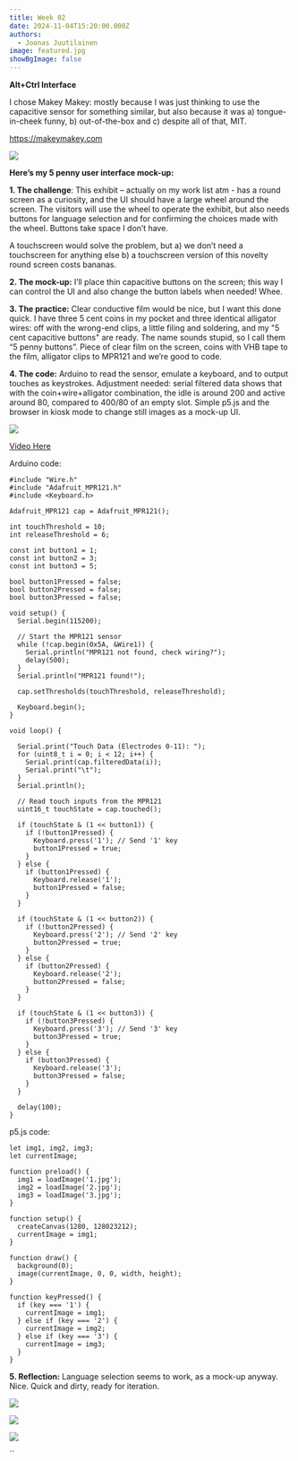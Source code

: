 ```yaml
---
title: Week 02
date: 2024-11-04T15:20:00.000Z
authors:
  - Joonas Juutilainen
image: featured.jpg
showBgImage: false
---
```

**Alt+Ctrl Interface**

I chose Makey Makey: mostly because I was just thinking to use the capacitive sensor for something similar, but also because it was a) tongue-in-cheek funny, b) out-of-the-box and c) despite all of that, MIT.

https://makeymakey.com

![](makey_makey_6_1_1_3.jpg)

**Here’s my 5 penny user interface mock-up:**

**1.	The challenge**: This exhibit – actually on my work list atm - has a round screen as a curiosity, and the UI should have a large wheel around the screen. The visitors will use the wheel to operate the exhibit, but also needs buttons for language selection and for confirming the choices made with the wheel. Buttons take space I don’t have.

A touchscreen would solve the problem, but a) we don’t need a touchscreen for anything else b) a touchscreen version of this novelty round screen costs bananas.

**2.	The mock-up:** I’ll place thin capacitive buttons on the screen; this way I can control the UI and also change the button labels when needed! Whee.

**3.	The practice:** Clear conductive film would be nice, but I want this done quick. I have three 5 cent coins in my pocket and three identical alligator wires: off with the wrong-end clips, a little filing and soldering, and my "5 cent capacitive buttons" are ready. The name sounds stupid, so I call them “5 penny buttons”. Piece of clear film on the screen, coins with VHB tape to the film, alligator clips to MPR121 and we’re good to code.

**4.	The code:** Arduino to read the sensor, emulate a keyboard, and to output touches as keystrokes. Adjustment needed: serial filtered data shows that with the coin+wire+alligator combination, the idle is around 200 and active around 80, compared to 400/80 of an empty slot. Simple p5.js and the browser in kiosk mode to change still images as a mock-up UI.

![](featured.jpg)

[Video Here](https://www.dropbox.com/scl/fi/jpfboz65mei359i51a59b/IMG_2577-2.MOV?rlkey=1sa1mki67u6ppxpmm82xriajf&dl=0)

Arduino code:

```
#include "Wire.h"
#include "Adafruit_MPR121.h"
#include <Keyboard.h>

Adafruit_MPR121 cap = Adafruit_MPR121();

int touchThreshold = 10;
int releaseThreshold = 6;

const int button1 = 1;  
const int button2 = 3;  
const int button3 = 5; 

bool button1Pressed = false;
bool button2Pressed = false;
bool button3Pressed = false;

void setup() {
  Serial.begin(115200);

  // Start the MPR121 sensor
  while (!cap.begin(0x5A, &Wire1)) {
    Serial.println("MPR121 not found, check wiring?");
    delay(500);
  }
  Serial.println("MPR121 found!");

  cap.setThresholds(touchThreshold, releaseThreshold);

  Keyboard.begin();
}

void loop() {

  Serial.print("Touch Data (Electrodes 0-11): ");
  for (uint8_t i = 0; i < 12; i++) {  
    Serial.print(cap.filteredData(i)); 
    Serial.print("\t");                
  }
  Serial.println();

  // Read touch inputs from the MPR121
  uint16_t touchState = cap.touched();

  if (touchState & (1 << button1)) {
    if (!button1Pressed) {
      Keyboard.press('1'); // Send '1' key
      button1Pressed = true;
    }
  } else {
    if (button1Pressed) {
      Keyboard.release('1');
      button1Pressed = false;
    }
  }

  if (touchState & (1 << button2)) {
    if (!button2Pressed) {
      Keyboard.press('2'); // Send '2' key
      button2Pressed = true;
    }
  } else {
    if (button2Pressed) {
      Keyboard.release('2');
      button2Pressed = false;
    }
  }

  if (touchState & (1 << button3)) {
    if (!button3Pressed) {
      Keyboard.press('3'); // Send '3' key
      button3Pressed = true;
    }
  } else {
    if (button3Pressed) {
      Keyboard.release('3');
      button3Pressed = false;
    }
  }

  delay(100);
}
```

p5.js code:

```
let img1, img2, img3;
let currentImage;

function preload() {
  img1 = loadImage('1.jpg');
  img2 = loadImage('2.jpg');
  img3 = loadImage('3.jpg');
}

function setup() {
  createCanvas(1280, 128023212);
  currentImage = img1;
}

function draw() {
  background(0);
  image(currentImage, 0, 0, width, height);
}

function keyPressed() {
  if (key === '1') {
    currentImage = img1;
  } else if (key === '2') {
    currentImage = img2;
  } else if (key === '3') {
    currentImage = img3;
  }
}
```

**5.	Reflection:** Language selection seems to work, as a mock-up anyway. Nice. Quick and dirty, ready for iteration.

![](screenshot-2024-11-04-at-14.53.31.png)

![](screenshot-2024-11-04-at-14.52.59.png)

![](screenshot-2024-11-04-at-14.52.41.png)

``
